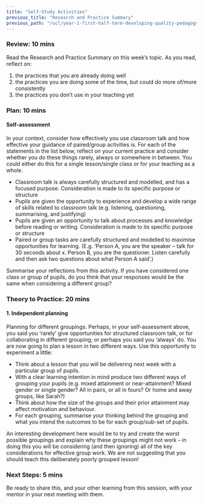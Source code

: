 ```yaml
---
title: "Self-Study Activities"
previous_title: "Research and Practice Summary"
previous_path: "/ucl/year-1-first-half-term-developing-quality-pedagogy-part-1/spring-week-5-ect-research-and-practice-summary"
---
```


### Review: 10 mins

Read the Research and Practice Summary on this week’s topic. As you read, reflect on:

1. the practices that you are already doing well
2. the practices you are doing some of the time, but could do more of/more consistently
3. the practices you don’t use in your teaching yet

### Plan: 10 mins

#### Self-assessment

In your context, consider how effectively you use classroom talk and how effective your guidance of paired/group activities is. For each of the statements in the list below, reflect on your current practice and consider whether you do these things rarely, always or somewhere in between. You could either do this for a single lesson/single class or for your teaching as a whole.

- Classroom talk is always carefully structured and modelled, and has a focused purpose. Consideration is made to its specific purpose or structure
- Pupils are given the opportunity to experience and develop a wide range of skills related to classroom talk (e.g. listening, questioning, summarising, and justifying)
- Pupils are given an opportunity to talk about processes and knowledge before reading or writing. Consideration is made to its specific purpose or structure
- Paired or group tasks are carefully structured and modelled to maximise opportunities for learning. (E.g. ‘Person A, you are the speaker – talk for 30 seconds about x. Person B, you are the questioner. Listen carefully and then ask two questions about what Person A said’.)

Summarise your reflections from this activity. If you have considered one class or group of pupils, do you think that your responses would be the same when considering a different group?

### Theory to Practice: 20 mins

#### 1. Independent planning

Planning for different groupings. Perhaps, in your self-assessment above, you said you ‘rarely’ give opportunities for structured classroom talk, or for collaborating in different grouping; or perhaps you said you ‘always’ do. You are now going to plan a lesson in two different ways. Use this opportunity to experiment a little:

- Think about a lesson that you will be delivering next week with a particular group of pupils.
- With a clear learning intention in mind produce two different ways of grouping your pupils (e.g. mixed attainment or near-attainment? Mixed gender or single gender? All in pairs, or all in fours? Or home and away groups, like Sarah?)
- Think about how the size of the groups and their prior attainment may affect motivation and behaviour.
- For each grouping, summarise your thinking behind the grouping and what you intend the outcomes to be for each group/sub-set of pupils.

An interesting development here would be to try and create the worst possible groupings and explain why these groupings might not work – in doing this you will be considering (and then ignoring) all of the key considerations for effective group work. We are not suggesting that you should teach this deliberately poorly grouped lesson!

### Next Steps: 5 mins

Be ready to share this, and your other learning from this session, with your mentor in your next meeting with them.
